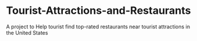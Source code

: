 # Tourist-Attractions-and-Restaurants
A project to Help tourist find top-rated restaurants near tourist attractions in the United States
